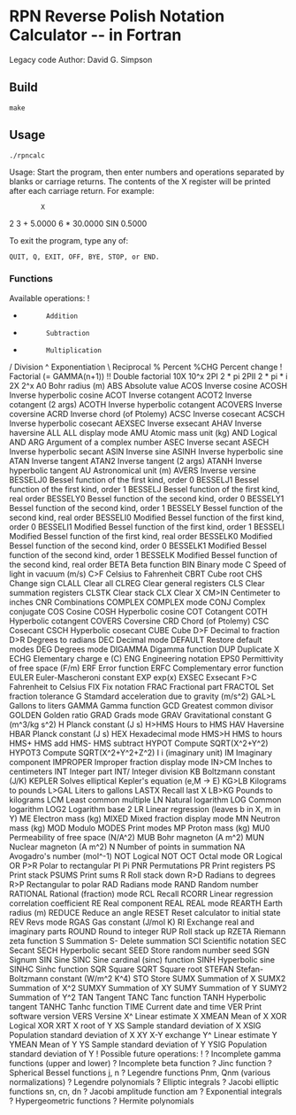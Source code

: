 # RPN Reverse Polish Notation Calculator -- in Fortran

Legacy code Author: David G. Simpson

## Build

    make
    
## Usage

    ./rpncalc
    
  Usage:        Start the program, then enter numbers and operations separated by blanks or carriage returns.
The contents of the X register will be printed after each carriage return.
For example:

            X

  2 3 +     5.0000
  6 *      30.0000
  SIN       0.5000
  
To exit the program, type any of: 
  
    QUIT, Q, EXIT, OFF, BYE, STOP, or END.

### Functions

Available operations:
!
+           Addition
-           Subtraction
*           Multiplication
/           Division
^           Exponentiation
\           Reciprocal
%           Percent
%CHG        Percent change
!           Factorial (= GAMMA(n+1))
!!          Double factorial
10X         10^x
2PI         2 * pi
2PII        2 * pi * i
2X          2^x
A0          Bohr radius (m)
ABS         Absolute value
ACOS        Inverse cosine
ACOSH       Inverse hyperbolic cosine
ACOT        Inverse cotangent
ACOT2       Inverse cotangent (2 args)
ACOTH       Inverse hyperbolic cotangent
ACOVERS     Inverse coversine
ACRD        Inverse chord (of Ptolemy)
ACSC        Inverse cosecant
ACSCH       Inverse hyperbolic cosecant
AEXSEC      Inverse exsecant
AHAV        Inverse haversine
ALL         ALL display mode
AMU         Atomic mass unit (kg)
AND         Logical AND
ARG         Argument of a complex number
ASEC        Inverse secant
ASECH       Inverse hyperbolic secant
ASIN        Inverse sine
ASINH       Inverse hyperbolic sine
ATAN        Inverse tangent
ATAN2       Inverse tangent (2 args)
ATANH       Inverse hyperbolic tangent
AU          Astronomical unit (m)
AVERS       Inverse versine
BESSELJ0    Bessel function of the first kind, order 0
BESSELJ1    Bessel function of the first kind, order 1
BESSELJ     Bessel function of the first kind, real order
BESSELY0    Bessel function of the second kind, order 0
BESSELY1    Bessel function of the second kind, order 1
BESSELY     Bessel function of the second kind, real order
BESSELI0    Modified Bessel function of the first kind, order 0
BESSELI1    Modified Bessel function of the first kind, order 1
BESSELI     Modified Bessel function of the first kind, real order
BESSELK0    Modified Bessel function of the second kind, order 0
BESSELK1    Modified Bessel function of the second kind, order 1
BESSELK     Modified Bessel function of the second kind, real order
BETA        Beta function
BIN         Binary mode
C           Speed of light in vacuum (m/s)
C>F         Celsius to Fahrenheit
CBRT        Cube root
CHS         Change sign
CLALL       Clear all
CLREG       Clear general registers
CLS         Clear summation registers
CLSTK       Clear stack
CLX         Clear X
CM>IN       Centimeter to inches
CNR         Combinations
COMPLEX     COMPLEX mode
CONJ        Complex conjugate
COS         Cosine
COSH        Hyperbolic cosine
COT         Cotangent
COTH        Hyperbolic cotangent
COVERS      Coversine
CRD         Chord (of Ptolemy)
CSC         Cosecant
CSCH        Hyperbolic cosecant
CUBE        Cube
D>F         Decimal to fraction
D>R         Degrees to radians
DEC         Decimal mode
DEFAULT     Restore default modes
DEG         Degrees mode
DIGAMMA     Digamma function
DUP         Duplicate X
ECHG        Elementary charge e (C)
ENG         Engineering notation
EPS0        Permittivity of free space (F/m)
ERF         Error function
ERFC        Complementary error function
EULER       Euler-Mascheroni constant
EXP         exp(x)
EXSEC       Exsecant
F>C         Fahrenheit to Celsius
FIX         Fix notation
FRAC        Fractional part
FRACTOL     Set fraction tolerance
G           Stamdard acceleration due to gravity (m/s^2)
GAL>L       Gallons to liters
GAMMA       Gamma function
GCD         Greatest common divisor
GOLDEN      Golden ratio
GRAD        Grads mode
GRAV        Gravitational constant G (m^3/kg s^2)
H           Planck constant (J s)
H>HMS       Hours to HMS
HAV         Haversine
HBAR        Planck constant (J s)
HEX         Hexadecimal mode
HMS>H       HMS to hours
HMS+        HMS add
HMS-        HMS subtract
HYPOT       Compute SQRT(X^2+Y^2)
HYPOT3      Compute SQRT(X^2+Y^2+Z^2)
I           i (imaginary unit)
IM          Imaginary component
IMPROPER    Improper fraction display mode
IN>CM       Inches to centimeters
INT         Integer part
INT/        Integer division
KB          Boltzmann constant (J/K)
KEPLER      Solves elliptical Kepler's equation (e,M -> E)
KG>LB       Kilograms to pounds
L>GAL       Liters to gallons
LASTX       Recall last X
LB>KG       Pounds to kilograms
LCM         Least common multiple
LN          Natural logarithm
LOG         Common logarithm
LOG2        Logarithm base 2
LR          Linear regression (leaves b in X, m in Y)
ME          Electron mass (kg)
MIXED       Mixed fraction display mode
MN          Neutron mass (kg)
MOD         Modulo
MODES       Print modes
MP          Proton mass (kg)
MU0         Permeability of free space (N/A^2)
MUB         Bohr magneton (A m^2)
MUN         Nuclear magneton (A m^2)
N           Number of points in summation
NA          Avogadro's number (mol^-1)
NOT         Logical NOT
OCT         Octal mode
OR          Logical OR
P>R         Polar to rectangular
PI          Pi
PNR         Permutations
PR          Print registers
PS          Print stack
PSUMS       Print sums
R           Roll stack down
R>D         Radians to degrees
R>P         Rectangular to polar
RAD         Radians mode
RAND        Random number
RATIONAL    Rational (fraction) mode
RCL         Recall
RCORR       Linear regression correlation coefficient
RE          Real component
REAL        REAL mode
REARTH      Earth radius (m)
REDUCE      Reduce an angle
RESET       Reset calculator to initial state
REV         Revs mode
RGAS        Gas constant (J/mol K)
RI          Exchange real and imaginary parts
ROUND       Round to integer
RUP         Roll stack up
RZETA       Riemann zeta function
S           Summation
S-          Delete summation
SCI         Scientific notation
SEC         Secant
SECH        Hyperbolic secant
SEED        Store random number seed
SGN         Signum
SIN         Sine
SINC        Sine cardinal (sinc) function
SINH        Hyperbolic sine
SINHC       Sinhc function
SQR         Square
SQRT        Square root
STEFAN      Stefan-Boltzmann constant (W/m^2 K^4)
STO         Store
SUMX        Summation of X
SUMX2       Summation of X^2
SUMXY       Summation of XY
SUMY        Summation of Y
SUMY2       Summation of Y^2
TAN         Tangent
TANC        Tanc function
TANH        Hyperbolic tangent
TANHC       Tanhc function
TIME        Current date and time
VER         Print software version
VERS        Versine
X^          Linear estimate X
XMEAN       Mean of X
XOR         Logical XOR
XRT         X root of Y
XS          Sample standard deviation of X
XSIG        Population standard deviation of X
XY          X-Y exchange
Y^          Linear estimate Y
YMEAN       Mean of Y
YS          Sample standard deviation of Y
YSIG        Population standard deviation of Y
!
Possible future operations:
!
?           Incomplete gamma functions (upper and lower)
?           Incomplete beta function
?           Jinc function
?           Spherical Bessel functions j, n
?           Legendre functions Pnm, Qnm (various normalizations)
?           Legendre polynomials
?           Elliptic integrals
?           Jacobi elliptic functions sn, cn, dn
?           Jacobi amplitude function am
?           Exponential integrals
?           Hypergeometric functions
?           Hermite polynomials
